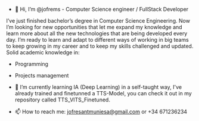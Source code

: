 - 👋 Hi, I’m @jofrems - Computer Science engineer / FullStack Developer

I’ve just finished bachelor’s degree in Computer Science Engineering.
Now I’m looking for new opportunities that let me expand my
knowledge and learn more about all the new technologies that are
being developed every day.
I’m ready to learn and adapt to different ways of working in big
teams to keep growing in my career and to keep my skills challenged
and updated.
Solid academic knowledge in:
- Programming
- Projects management

- 🌱 I’m currently learning IA (Deep Learning) in a self-taught way, I've already trained and finetunned a TTS-Model, you can check it out in my repository called TTS_VITS_Finetuned.

- 📫 How to reach me: jofresantmuniesa@gmail.com or +34 671236234


